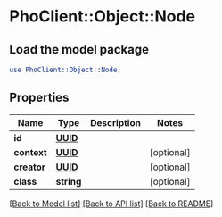 # PhoClient::Object::Node

## Load the model package
```perl
use PhoClient::Object::Node;
```

## Properties
Name | Type | Description | Notes
------------ | ------------- | ------------- | -------------
**id** | [**UUID**](UUID.md) |  | 
**context** | [**UUID**](UUID.md) |  | [optional] 
**creator** | [**UUID**](UUID.md) |  | [optional] 
**class** | **string** |  | [optional] 

[[Back to Model list]](../README.md#documentation-for-models) [[Back to API list]](../README.md#documentation-for-api-endpoints) [[Back to README]](../README.md)


